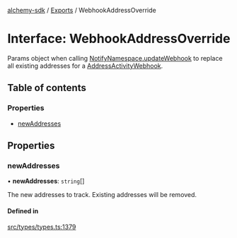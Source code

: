 [alchemy-sdk](../README.md) / [Exports](../modules.md) / WebhookAddressOverride

# Interface: WebhookAddressOverride

Params object when calling [NotifyNamespace.updateWebhook](../classes/NotifyNamespace.md#updatewebhook) to replace
all existing addresses for a [AddressActivityWebhook](AddressActivityWebhook.md).

## Table of contents

### Properties

- [newAddresses](WebhookAddressOverride.md#newaddresses)

## Properties

### newAddresses

• **newAddresses**: `string`[]

The new addresses to track. Existing addresses will be removed.

#### Defined in

[src/types/types.ts:1379](https://github.com/stanleyjones/alchemy-sdk-js/blob/1bebd8bb/src/types/types.ts#L1379)
